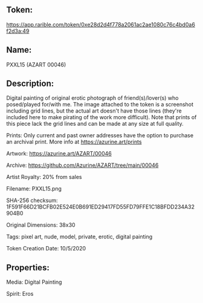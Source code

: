 ## Token:

https://app.rarible.com/token/0xe28d2d4f778a2061ac2ae1080c76c4bd0a6f2d3a:49

## Name:

PXXL15 (AZART 00046)

## Description: 

Digital painting of original erotic photograph of friend(s)/lover(s) who posed/played for/with me. The image attached to the token is a screenshot including grid lines, but the actual art doesn't have those lines (they're included here to make pirating of the work more difficult). Note that prints of this piece lack the grid lines and can be made at any size at full quality.

Prints: Only current and past owner addresses have the option to purchase an archival print. More info at https://azurine.art/prints

Artwork: https://azurine.art/AZART/00046

Archive: https://github.com/Azurine/AZART/tree/main/00046

Artist Royalty: 20% from sales

Filename: PXXL15.png

SHA-256 checksum: 1F591F66D21BCFB02E524E0B691ED29417FD55FD79FFE1C18BFDD234A32904B0

Original Dimensions: 38x30

Tags: pixel art, nude, model, private, erotic, digital painting

Token Creation Date: 10/5/2020

## Properties:

Media: Digital Painting

Spirit: Eros
